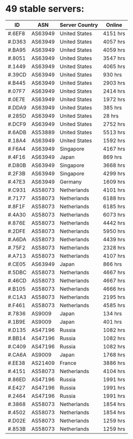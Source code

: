 # 49 stable servers:

| ID | ASN | Server Country | Online |
| ------ | ------ | ------ | ------ |
| #.6EF8 | AS63949 | United States | 4151 hrs |
| #.D363 | AS63949 | United States | 4057 hrs |
| #.BA95 | AS63949 | United States | 4059 hrs |
| #.8051 | AS63949 | United States | 3547 hrs |
| #.1449 | AS63949 | United States | 4065 hrs |
| #.39CD | AS63949 | United States | 930 hrs |
| #.B445 | AS63949 | United States | 2903 hrs |
| #.07F7 | AS63949 | United States | 2414 hrs |
| #.0E7E | AS63949 | United States | 1972 hrs |
| #.DDA9 | AS63949 | United States | 385 hrs |
| #.285D | AS63949 | United States | 28 hrs |
| #.DCF9 | AS63949 | United States | 2752 hrs |
| #.6ADB | AS53889 | United States | 5513 hrs |
| #.18A4 | AS63949 | United States | 1592 hrs |
| #.F6A4 | AS63949 | Singapore | 4167 hrs |
| #.4F16 | AS63949 | Japan | 869 hrs |
| #.D80B | AS63949 | Singapore | 3668 hrs |
| #.2F3B | AS63949 | Singapore | 4299 hrs |
| #.47E3 | AS63949 | Germany | 1609 hrs |
| #.C931 | AS58073 | Netherlands | 4101 hrs |
| #.7177 | AS58073 | Netherlands | 6188 hrs |
| #.8F1F | AS58073 | Netherlands | 6185 hrs |
| #.4A30 | AS58073 | Netherlands | 6073 hrs |
| #.876E | AS58073 | Netherlands | 4442 hrs |
| #.2DFE | AS58073 | Netherlands | 5950 hrs |
| #.A6DA | AS58073 | Netherlands | 4439 hrs |
| #.75F2 | AS58073 | Netherlands | 2328 hrs |
| #.A713 | AS58073 | Netherlands | 4107 hrs |
| #.CE05 | AS63949 | Japan | 866 hrs |
| #.5DBC | AS58073 | Netherlands | 4667 hrs |
| #.46CD | AS58073 | Netherlands | 4667 hrs |
| #.B105 | AS58073 | Netherlands | 4666 hrs |
| #.C1A3 | AS58073 | Netherlands | 2195 hrs |
| #.F461 | AS58073 | Netherlands | 4585 hrs |
| #.7836 | AS9009 | Japan | 134 hrs |
| #.1B9E | AS9009 | Japan | 401 hrs |
| #.D135 | AS47196 | Russia | 1082 hrs |
| #.BB14 | AS47196 | Russia | 1082 hrs |
| #.C409 | AS47196 | Russia | 1082 hrs |
| #.CA6A | AS9009 | Japan | 1768 hrs |
| #.EE38 | AS21409 | France | 3886 hrs |
| #.4151 | AS58073 | Netherlands | 4104 hrs |
| #.86ED | AS47196 | Russia | 1991 hrs |
| #.E427 | AS47196 | Russia | 1991 hrs |
| #.2464 | AS47196 | Russia | 1991 hrs |
| #.3868 | AS58073 | Netherlands | 1854 hrs |
| #.4502 | AS58073 | Netherlands | 1854 hrs |
| #.D02E | AS58073 | Netherlands | 1259 hrs |
| #.853B | AS58073 | Netherlands | 1259 hrs |

